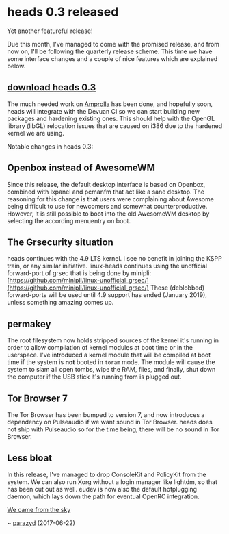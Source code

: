heads 0.3 released
==================

Yet another featureful release!

Due this month, I've managed to come with the promised release, and from
now on, I'll be following the quarterly release scheme. This time we
have some interface changes and a couple of nice features which are
explained below.


## [download heads 0.3](https://files.dyne.org/heads/)


The much needed work on [Amprolla](https://github.com/parazyd/amprolla)
has been done, and hopefully soon, heads will integrate with the Devuan
CI so we can start building new packages and hardening existing ones.
This should help with the OpenGL library (libGL) relocation issues that
are caused on i386 due to the hardened kernel we are using.


Notable changes in heads 0.3:


Openbox instead of AwesomeWM
----------------------------

Since this release, the default desktop interface is based on Openbox,
combined with lxpanel and pcmanfm that act like a sane desktop. The
reasoning for this change is that users were complaining about Awesome
being difficult to use for newcomers and somewhat counterproductive.
However, it is still possible to boot into the old AwesomeWM desktop by
selecting the according menuentry on boot.


The Grsecurity situation
------------------------

heads continues with the 4.9 LTS kernel. I see no benefit in joining the
KSPP train, or any similar initiative. linux-heads continues using the
unofficial forward-port of grsec that is being done by minipli:
[https://github.com/minipli/linux-unofficial_grsec/](https://github.com/minipli/linux-unofficial_grsec/)
These (deblobbed) forward-ports will be used until 4.9 support has ended
(January 2019), unless something amazing comes up.


permakey
--------

The root filesystem now holds stripped sources of the kernel it's running
in order to allow compilation of kernel modules at boot time or in the
userspace. I've introduced a kernel module that will be compiled at boot
time if the system is **not** booted in `toram` mode. The module will
cause the system to slam all open tombs, wipe the RAM, files, and finally,
shut down the computer if the USB stick it's running from is plugged out.


Tor Browser 7
-------------

The Tor Browser has been bumped to version 7, and now introduces a
dependency on Pulseaudio if we want sound in Tor Browser. heads does not
ship with Pulseaudio so for the time being, there will be no sound in Tor
Browser.


Less bloat
----------

In this release, I've managed to drop ConsoleKit and PolicyKit from the
system. We can also run Xorg without a login manager like lightdm, so
that has been cut out as well. eudev is now also the default hotplugging
daemon, which lays down the path for eventual OpenRC integration.


[We came from the sky](https://www.youtube.com/watch?v=7kJzg_5zXu0&list=PL204D73D2AEEC639B)

~ [parazyd](mailto:parazyd@dyne.org) (2017-06-22)
